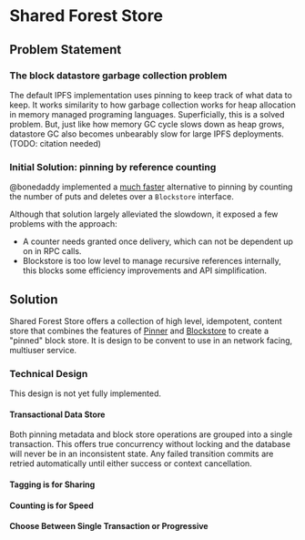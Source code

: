 # Shared Forest Store

## Problem Statement

### The block datastore garbage collection problem

The default IPFS implementation uses pinning to keep track of what data to keep. It works similarity to how garbage collection works for heap allocation in memory managed programing languages. Superficially, this is a solved problem. But, just like how memory GC cycle slows down as heap grows, datastore GC also becomes unbearably slow for large IPFS deployments. (TODO: citation needed)

### Initial Solution: pinning by reference counting

@bonedaddy implemented a [much faster](https://medium.com/temporal-cloud/temporalx-vs-go-ipfs-official-node-benchmarks-8457037a77cf) alternative to pinning by counting the number of puts and deletes over a `Blockstore` interface.

Although that solution largely alleviated the slowdown, it exposed a few problems with the approach:

- A counter needs granted once delivery, which can not be dependent up on in RPC calls.
- Blockstore is too low level to manage recursive references internally, this blocks some efficiency improvements and API simplification.

## Solution

Shared Forest Store offers a collection of high level, idempotent, content store that combines the features of [Pinner](https://github.com/ipfs/go-ipfs-pinner) and [Blockstore](https://github.com/RTradeLtd/go-ipfs-blockstore) to create a "pinned" block store. It is design to be convent to use in an network facing, multiuser service.

### Technical Design

This design is not yet fully implemented.

#### Transactional Data Store

Both pinning metadata and block store operations are grouped into a single transaction. This offers true concurrency without locking and the database will never be in an inconsistent state. Any failed transition commits are retried automatically until either success or context cancellation.

#### Tagging is for Sharing

#### Counting is for Speed

#### Choose Between Single Transaction or Progressive
